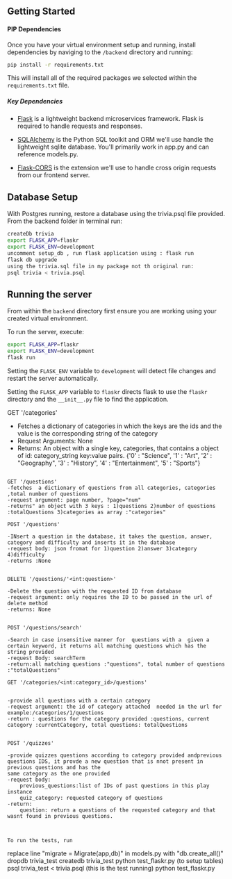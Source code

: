 

## Getting Started


#### PIP Dependencies

Once you have your virtual environment setup and running, install dependencies by naviging to the `/backend` directory and running:

```bash
pip install -r requirements.txt
```

This will install all of the required packages we selected within the `requirements.txt` file.

##### Key Dependencies

- [Flask](http://flask.pocoo.org/)  is a lightweight backend microservices framework. Flask is required to handle requests and responses.

- [SQLAlchemy](https://www.sqlalchemy.org/) is the Python SQL toolkit and ORM we'll use handle the lightweight sqlite database. You'll primarily work in app.py and can reference models.py. 

- [Flask-CORS](https://flask-cors.readthedocs.io/en/latest/#) is the extension we'll use to handle cross origin requests from our frontend server. 

## Database Setup
With Postgres running, restore a database using the trivia.psql file provided. From the backend folder in terminal run:
```bash
createDb trivia
export FLASK_APP=flaskr
export FLASK_ENV=development
uncomment setup_db , run flask application using : flask run
flask db upgrade
using the trivia.sql file in my package not th original run:
psql trivia < trivia.psql
```

## Running the server

From within the `backend` directory first ensure you are working using your created virtual environment.

To run the server, execute:

```bash
export FLASK_APP=flaskr
export FLASK_ENV=development
flask run
```

Setting the `FLASK_ENV` variable to `development` will detect file changes and restart the server automatically.

Setting the `FLASK_APP` variable to `flaskr` directs flask to use the `flaskr` directory and the `__init__.py` file to find the application. 


GET '/categories'
- Fetches a dictionary of categories in which the keys are the ids and the value is the corresponding string of the category
- Request Arguments: None
- Returns: An object with a single key, categories, that contains a object of id: category_string key:value pairs. 
{'0' : "Science",
'1' : "Art",
'2' : "Geography",
'3' : "History",
'4' : "Entertainment",
'5' : "Sports"}

```

GET '/questions'
-fetches  a dictionary of questions from all categories, categories ,total number of questions
-request argument: page number, ?page="num"
-returns" an object with 3 keys : 1)questions 2)number of questions :totalQuestions 3)categories as array :"categories"

POST '/questions'

-INsert a question in the database, it takes the question, answer, category amd difficulty and inserts it in the database
-request body: json fromat for 1)question 2)answer 3)category 4)difficulty
-returns :None


DELETE '/questions/'<int:question>'

-Delete the question with the requested ID from database
-request argument: only requires the ID to be passed in the url of delete method
-returns: None


POST '/questions/search'

-Search in case insensitive manner for  questions with a  given a certain keyword, it returns all matching questions which has the string provided
-request Body: searchTerm
-return:all matching questions :"questions", total number of questions :"totalQuestions"

GET '/categories/<int:category_id>/questions'


-provide all questions with a certain category 
-request argument: the id of category attached  needed in the url for example:/categories/1/questions
-return : questions for the category provided :questions, current category :currentCategory, total questions: totalQuestions


POST '/quizzes'

-provide quizzes questions according to category provided andprevious questions IDS, it provde a new question that is nnot present in previous questions and has the
same category as the one provided
-request body:
    previous_questions:list of IDs of past questions in this play instance
    quiz_category: requested category of questions
-return: 
    question: return a questions of the requested category and that wasnt found in previous questions.    



To run the tests, run
```
replace line "migrate = Migrate(app,db)" in models.py with "db.create_all()"
dropdb trivia_test
createdb trivia_test
python test_flaskr.py (to setup tables)
psql trivia_test < trivia.psql
(this is the test running)
python test_flaskr.py
```